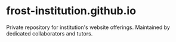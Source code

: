 # frost-institution.github.io
Private repository for institution's website offerings.  Maintained by dedicated collaborators and tutors.
